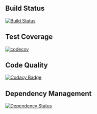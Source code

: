 ## Build Status
[![Build Status](https://travis-ci.org/Rugal/git-commit-message-linter.svg?branch=master)](https://travis-ci.org/Rugal/git-commit-message-linter)

## Test Coverage
[![codecov](https://codecov.io/gh/Rugal/git-commit-message-linter/branch/master/graph/badge.svg)](https://codecov.io/gh/Rugal/git-commit-message-linter)

## Code Quality
[![Codacy Badge](https://api.codacy.com/project/badge/Grade/126124bcd6ee4e2481c78d55cbe0fb55)](https://www.codacy.com/app/ryujinwrath/git-commit-message-linter?utm_source=github.com&amp;utm_medium=referral&amp;utm_content=Rugal/git-commit-message-linter&amp;utm_campaign=Badge_Grade)

## Dependency Management
[![Dependency Status](https://www.versioneye.com/user/projects/5a172b690fb24f001cf0bd0e/badge.svg?style=flat-square)](https://www.versioneye.com/user/projects/5a172b690fb24f001cf0bd0e)